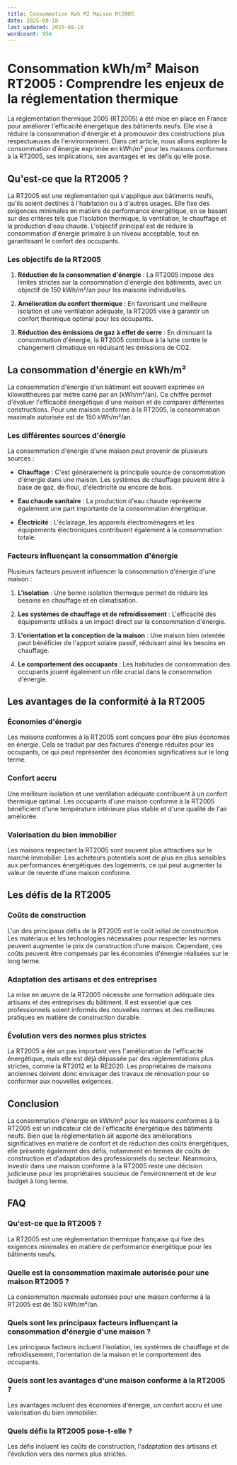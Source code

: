 ```yaml
---
title: Consommation Kwh M2 Maison Rt2005
date: 2025-08-18
last_updated: 2025-08-18
wordcount: 954
---
```


# Consommation kWh/m² Maison RT2005 : Comprendre les enjeux de la réglementation thermique

La réglementation thermique 2005 (RT2005) a été mise en place en France pour améliorer l'efficacité énergétique des bâtiments neufs. Elle vise à réduire la consommation d'énergie et à promouvoir des constructions plus respectueuses de l'environnement. Dans cet article, nous allons explorer la consommation d'énergie exprimée en kWh/m² pour les maisons conformes à la RT2005, ses implications, ses avantages et les défis qu'elle pose.

## Qu'est-ce que la RT2005 ?

La RT2005 est une réglementation qui s'applique aux bâtiments neufs, qu'ils soient destinés à l'habitation ou à d'autres usages. Elle fixe des exigences minimales en matière de performance énergétique, en se basant sur des critères tels que l'isolation thermique, la ventilation, le chauffage et la production d'eau chaude. L'objectif principal est de réduire la consommation d'énergie primaire à un niveau acceptable, tout en garantissant le confort des occupants.

### Les objectifs de la RT2005

1. **Réduction de la consommation d'énergie** : La RT2005 impose des limites strictes sur la consommation d'énergie des bâtiments, avec un objectif de 150 kWh/m²/an pour les maisons individuelles.
   
2. **Amélioration du confort thermique** : En favorisant une meilleure isolation et une ventilation adéquate, la RT2005 vise à garantir un confort thermique optimal pour les occupants.

3. **Réduction des émissions de gaz à effet de serre** : En diminuant la consommation d'énergie, la RT2005 contribue à la lutte contre le changement climatique en réduisant les émissions de CO2.

## La consommation d'énergie en kWh/m²

La consommation d'énergie d'un bâtiment est souvent exprimée en kilowattheures par mètre carré par an (kWh/m²/an). Ce chiffre permet d'évaluer l'efficacité énergétique d'une maison et de comparer différentes constructions. Pour une maison conforme à la RT2005, la consommation maximale autorisée est de 150 kWh/m²/an.

### Les différentes sources d'énergie

La consommation d'énergie d'une maison peut provenir de plusieurs sources :

- **Chauffage** : C'est généralement la principale source de consommation d'énergie dans une maison. Les systèmes de chauffage peuvent être à base de gaz, de fioul, d'électricité ou encore de bois.

- **Eau chaude sanitaire** : La production d'eau chaude représente également une part importante de la consommation énergétique.

- **Électricité** : L'éclairage, les appareils électroménagers et les équipements électroniques contribuent également à la consommation totale.

### Facteurs influençant la consommation d'énergie

Plusieurs facteurs peuvent influencer la consommation d'énergie d'une maison :

1. **L'isolation** : Une bonne isolation thermique permet de réduire les besoins en chauffage et en climatisation.

2. **Les systèmes de chauffage et de refroidissement** : L'efficacité des équipements utilisés a un impact direct sur la consommation d'énergie.

3. **L'orientation et la conception de la maison** : Une maison bien orientée peut bénéficier de l'apport solaire passif, réduisant ainsi les besoins en chauffage.

4. **Le comportement des occupants** : Les habitudes de consommation des occupants jouent également un rôle crucial dans la consommation d'énergie.

## Les avantages de la conformité à la RT2005

### Économies d'énergie

Les maisons conformes à la RT2005 sont conçues pour être plus économes en énergie. Cela se traduit par des factures d'énergie réduites pour les occupants, ce qui peut représenter des économies significatives sur le long terme.

### Confort accru

Une meilleure isolation et une ventilation adéquate contribuent à un confort thermique optimal. Les occupants d'une maison conforme à la RT2005 bénéficient d'une température intérieure plus stable et d'une qualité de l'air améliorée.

### Valorisation du bien immobilier

Les maisons respectant la RT2005 sont souvent plus attractives sur le marché immobilier. Les acheteurs potentiels sont de plus en plus sensibles aux performances énergétiques des logements, ce qui peut augmenter la valeur de revente d'une maison conforme.

## Les défis de la RT2005

### Coûts de construction

L'un des principaux défis de la RT2005 est le coût initial de construction. Les matériaux et les technologies nécessaires pour respecter les normes peuvent augmenter le prix de construction d'une maison. Cependant, ces coûts peuvent être compensés par les économies d'énergie réalisées sur le long terme.

### Adaptation des artisans et des entreprises

La mise en œuvre de la RT2005 nécessite une formation adéquate des artisans et des entreprises du bâtiment. Il est essentiel que ces professionnels soient informés des nouvelles normes et des meilleures pratiques en matière de construction durable.

### Évolution vers des normes plus strictes

La RT2005 a été un pas important vers l'amélioration de l'efficacité énergétique, mais elle est déjà dépassée par des réglementations plus strictes, comme la RT2012 et la RE2020. Les propriétaires de maisons anciennes doivent donc envisager des travaux de rénovation pour se conformer aux nouvelles exigences.

## Conclusion

La consommation d'énergie en kWh/m² pour les maisons conformes à la RT2005 est un indicateur clé de l'efficacité énergétique des bâtiments neufs. Bien que la réglementation ait apporté des améliorations significatives en matière de confort et de réduction des coûts énergétiques, elle présente également des défis, notamment en termes de coûts de construction et d'adaptation des professionnels du secteur. Néanmoins, investir dans une maison conforme à la RT2005 reste une décision judicieuse pour les propriétaires soucieux de l'environnement et de leur budget à long terme.

## FAQ

### Qu'est-ce que la RT2005 ?

La RT2005 est une réglementation thermique française qui fixe des exigences minimales en matière de performance énergétique pour les bâtiments neufs.

### Quelle est la consommation maximale autorisée pour une maison RT2005 ?

La consommation maximale autorisée pour une maison conforme à la RT2005 est de 150 kWh/m²/an.

### Quels sont les principaux facteurs influençant la consommation d'énergie d'une maison ?

Les principaux facteurs incluent l'isolation, les systèmes de chauffage et de refroidissement, l'orientation de la maison et le comportement des occupants.

### Quels sont les avantages d'une maison conforme à la RT2005 ?

Les avantages incluent des économies d'énergie, un confort accru et une valorisation du bien immobilier.

### Quels défis la RT2005 pose-t-elle ?

Les défis incluent les coûts de construction, l'adaptation des artisans et l'évolution vers des normes plus strictes.